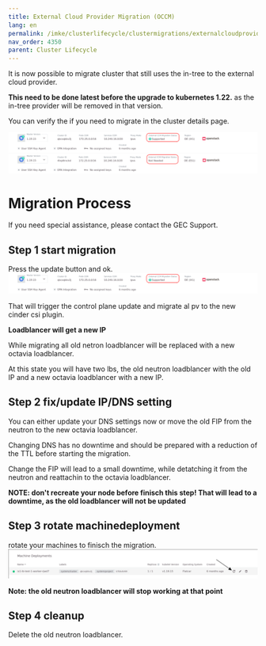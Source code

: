 ```yaml
---
title: External Cloud Provider Migration (OCCM)
lang: en
permalink: /imke/clusterlifecycle/clustermigrations/externalcloudprovider
nav_order: 4350
parent: Cluster Lifecycle
---
```


It is now possible to migrate cluster that still uses the in-tree to the external cloud provider.

**This need to be done latest before the upgrade to kubernetes 1.22.** as the in-tree provider will be removed in that version.

You can verify the if you need to migrate in the cluster details page.

![migration needed](migration-needed.png)
![migration not needed](migration-not-needed.png)

# Migration Process

If you need special assistance, please contact the GEC Support.

## Step 1 start migration

Press the update button and ok.
![migration needed](migration-needed.png)

That will trigger the control plane update and migrate al pv to the new cinder csi plugin.

**Loadblancer will get a new IP**

While migrating all old netron loadblancer will be replaced with a new octavia loadblancer.

At this state you will have two lbs, the old neutron loadblancer with the old IP and a new octavia loadblancer with a new IP.

## Step 2 fix/update IP/DNS setting

You can either update your DNS settings now or move the old FIP from the neutron to the new octavia loadblancer.

Changing DNS has no downtime and should be prepared with a reduction of the TTL before starting the migration.

Change the FIP will lead to a small downtime, while detatching it from the neutron and reattachin to the octavia loadblancer.

**NOTE: don't recreate your node before finisch this step! That will lead to a downtime, as the old loadblancer will not be updated**

## Step 3 rotate machinedeployment

rotate your machines to finisch the migration.
![worker rotation](rotate-nodes.png)

**Note: the old neutron loadblancer will stop working at that point**

## Step 4 cleanup

Delete the old neutron loadblancer.

